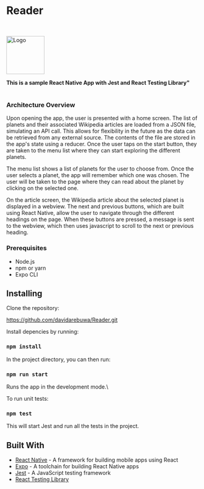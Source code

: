 # Reader
<br />
<p align="left">
  <a href="https://github.com/davidarebuwa/PerlegoReader">
    <img src="https://cdn-icons-png.flaticon.com/512/3453/3453057.png" alt="Logo" width="100" height="100">
  </a>

  <p align="left">
  <strong>This is a sample React Native App with Jest and React Testing Library"</strong>
    <br />
    <br />
  </p>
</p>




### Architecture Overview

Upon opening the app, the user is presented with a home screen. The list of planets and their associated Wikipedia articles are loaded from a JSON file, simulating an API call. This allows for flexibility in the future as the data can be retrieved from any external source. The contents of the file are stored in the app's state using a reducer. Once the user taps on the start button, they are taken to the menu list where they can start exploring the different planets.

The menu list shows a list of planets for the user to choose from. Once the user selects a planet, the app will remember which one was chosen. The user will be taken to the page where they can read about the planet by clicking on the selected one.

On the article screen, the Wikipedia article about the selected planet is displayed in a webview. The next and previous buttons, which are built using React Native, allow the user to navigate through the different headings on the page. When these buttons are pressed, a message is sent to the webview, which then uses javascript to scroll to the next or previous heading.


### Prerequisites

- Node.js
- npm or yarn
- Expo CLI


## Installing

Clone the repository:

https://github.com/davidarebuwa/Reader.git

Install depencies by running:

### `npm install`

In the project directory, you can then run:

### `npm run start`

Runs the app in the development mode.\

To run unit tests:

### `npm test`

This will start Jest and run all the tests in the project.


## Built With

- [React Native](https://reactnative.dev/) - A framework for building mobile apps using React
- [Expo](https://expo.io/) - A toolchain for building React Native apps
- [Jest](https://jestjs.io/) - A JavaScript testing framework
- [React Testing Library](https://testing-library.com/docs/react-testing-library/)
